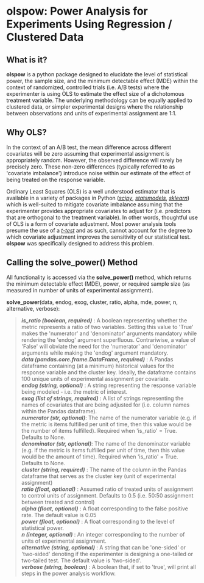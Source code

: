# olspow: Power Analysis for Experiments Using Regression / Clustered Data
## What is it?
**olspow** is a python package designed to elucidate the level of statistical power, the sample size, and the minimum detectable effect (MDE) within
the context of randomized, controlled trials (i.e. A/B tests) where the experimenter is using OLS to estimate the effect size of a dichotomous
treatment variable. The underlying methodology can be equally applied to clustered data, or simpler experimental designs where the relationship
between observations and units of experimental assignment are 1:1.

## Why OLS?
In the context of an A/B test, the mean difference across different covariates will be zero assuming that experimental assignment is appropriately
random. However, the observed difference will rarely be precisely zero. These non-zero differences (typically referred to as 'covariate imbalance')
introduce noise within our estimate of the effect of being treated on the response variable.<br>

Ordinary Least Squares (OLS) is a well understood estimator
that is available in a variety of packages in Python (*[scipy](https://docs.scipy.org/doc/scipy-0.14.0/reference/generated/scipy.stats.linregress.html)*,
*[statsmodels](https://www.statsmodels.org/stable/generated/statsmodels.regression.linear_model.OLS.html)*,
*[sklearn](https://scikit-learn.org/stable/modules/generated/sklearn.linear_model.LinearRegression.html)*) which is well-suited to mitigate covariate
imbalance assuming that the experimenter provides appropriate covariates to adjust for (i.e. predictors that are orthogonal to the treatment variable).
In other words, thoughtful use of OLS is a form of covariate adjustment. Most power analysis tools presume the use of a
*[t-test](https://www.statsmodels.org/stable/generated/statsmodels.stats.power.tt_ind_solve_power.html)*
and as such, cannot account for the degree to which covariate adjustment improves the sensitivity of our statistical test. **olspow** was specifically
designed to address this problem.


## Calling the solve_power() Method
All functionality is accessed via the **solve_power()** method, which returns the minimum detectable effect (MDE), power, or required sample size
(as measured in number of units of experimental assignment).<br>

**solve_power**(data, endog, exog, cluster, ratio, alpha, mde, power, n, alternative, verbose):
> **_is_ratio (boolean, required)_** : A boolean representing whether the metric represents a ratio of two variables. Setting this value to 'True' makes the 'numerator' and 'denominator' arguments mandatory while rendering the 'endog' argument
superfluous. Contrariwise, a value of 'False' will obviate the need for the 'numerator' and 'denominator' arguments while making the 'endog' argument mandatory.<br>
> **_data (pandas.core.frame.DataFrame, required)_** : A Pandas dataframe containing (at a minimum) historical values for the response variable and the cluster key.
>  Ideally, the dataframe contains 100 unique units of experimental assignment per covariate.<br>
> **_endog (string, optional)_** : A string representing the response variable being modeled - i.e. the metric of interest.<br>
> **_exog (list of strings, required)_** : A list of strings representing the names of covariates that are being adjusted for (i.e. column names within the Pandas dataframe).<br>
> **_numerator (str, optional)_**: The name of the numerator variable (e.g. if the metric is items fulfilled per unit of time, then this value would be the number of items fulfilled). Required when 'is_ratio' = True. Defaults to None.<br>
> **_denominator (str, optional)_**: The name of the denominator variable (e.g. if the metric is items fulfilled per unit of time, then this value would be the amount of time). Required when 'is_ratio' = True. Defaults to None.<br>
> **_cluster (string, required)_** : The name of the column in the Pandas dataframe that serves as the cluster key (unit of experimental assignment)<br>
> **_ratio (float, optional)_** : Assumed ratio of treated units of assignment to control units of assignment. Defaults to 0.5 (i.e. 50:50 assignment between treated and control)<br>
> **_alpha (float, optional)_** : A float corresponding to the false positive rate. The default value is 0.05<br>
> **_power (float, optional)_** : A float corresponding to the level of statistical power.<br>
> **_n (integer, optional)_** : An integer corresponding to the number of units of experimental assignment.<br>
> **_alternative (string, optional)_** : A string that can be 'one-sided' or 'two-sided' denoting if the experimenter is designing a one-tailed or two-tailed test. The default value is 'two-sided'.<br>
> **_verbose (string, boolean)_** : A boolean that, if set to 'true', will print all steps in the power analysis workflow.<br>
